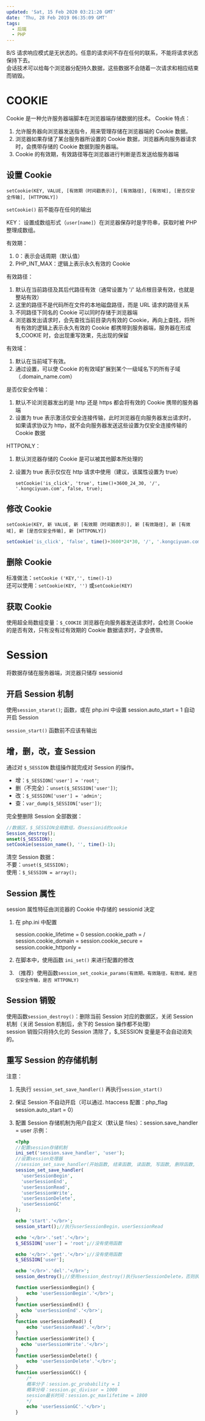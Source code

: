 ```yaml
---
updated: 'Sat, 15 Feb 2020 03:21:20 GMT'
date: 'Thu, 28 Feb 2019 06:35:09 GMT'
tags:
  - 后端
  - PHP
---
```


B/S 请求响应模式是无状态的。任意的请求间不存在任何的联系，不能将请求状态保持下去。\
会话技术可以给每个浏览器分配持久数据，这些数据不会随着一次请求和相应结束而销毁。

# COOKIE

Cookie 是一种允许服务器端脚本在浏览器端存储数据的技术。
Cookie 特点：

1.  允许服务器向浏览器发送指令，用来管理存储在浏览器端的 Cookie 数据。
2.  浏览器如果存储了某台服务器所设置的 Cookie 数据，浏览器再向服务器请求时，会携带存储的 Cookie 数据到服务器端。
3.  Cookie 的有效期，有效路径等在浏览器进行判断是否发送给服务器端

## 设置 Cookie

`setCookie(KEY, VALUE, [有效期（时间戳表示）], [有效路径], [有效域], [是否仅安全传输], [HTTPONLY])`

`setCookie()` 前不能存在任何的输出

KEY：
设置成数组形式（`user[name]`）在浏览器保存时是字符串，获取时被 PHP 整理成数组。

有效期：

1.  0：表示会话周期（默认值）
2.  PHP_INT_MAX：逻辑上表示永久有效的 Cookie

有效路径：

1.  默认在当前路径及其后代路径有效（通常设置为 '/' 站点根目录有效，也就是整站有效）
2.  这里的路径不是代码所在文件的本地磁盘路径，而是 URL 请求的路径关系
3.  不同路径下同名的 Cookie 可以同时存储于浏览器端
4.  浏览器发出请求时，会先查找当前目录内有效的 Cookie，再向上查找，将所有有效的逻辑上表示永久有效的 Cookie 都携带到服务器端，服务器在形成 $\_COOKIE 时，会出现重写效果，先出现的保留

有效域：

1.  默认在当前域下有效。
2.  通过设置，可以使 Cookie 的有效域扩展到某个一级域名下的所有子域（.domain_name.com）

是否仅安全传输：

1.  默认不论浏览器发出的是 http 还是 https 都会将有效的 Cookie 携带的服务器端
2.  设置为 true 表示激活仅安全连接传输，此时浏览器在向服务器发出请求时，如果请求协议为 http，就不会向服务器发送这些设置为仅安全连接传输的 Cookie 数据

HTTPONLY：

1.  默认浏览器存储的 Cookie 是可以被其他脚本所处理的
2.  设置为 true 表示仅仅在 http 请求中使用（建议，该属性设置为 true）

    `setCookie('is_click', 'true', time()+3600_24_30, '/', '.kongciyuan.com', false, true);`

## 修改 Cookie

`setCookie(KEY, 新 VALUE, 新 [有效期（时间戳表示）], 新 [有效路径], 新 [有效域], 新 [是否仅安全传输], 新 [HTTPONLY])`

```php
setCookie('is_click', 'false', time()+3600*24*30, '/', '.kongciyuan.com', false, true);
```

## 删除 Cookie

标准做法：`setCookie ('KEY,'', time()-1)`\
还可以使用：`setCookie(KEY, '')` 或`setCookie(KEY)`

## 获取 Cookie

使用超全局数组变量：`$_COOKIE`
浏览器在向服务器发送请求时，会检测 Cookie 的是否有效，只有没有过有效期的 Cookie 数据请求时，才会携带。

# Session

将数据存储在服务器端，浏览器只储存 sessionid

## 开启 Session 机制

使用`session_starat()`; 函数，或在 php.ini 中设置 session.auto_start = 1 自动开启 Session

`session_start()` 函数前不应该有输出

## 增，删，改，查 Session

通过对 `$_SESSION` 数组操作就完成对 Session 的操作。

-   增：`$_SESSION['user'] = 'root'`;
-   删（不完全）：`unset($_SESSION['user'])`;
-   改：`$_SESSION['user'] = 'admin'`;
-   查：`var_dump($_SESSION['user'])`;

完全整删除 Session 全部数据：

```php
//数据区，$_SESSION全局数组，存sessionid的cookie
Session_destroy();
unset($_SESSION);
setCookie(session_name(), '', time()-1);
```

清空 Session 数据：\
不要：`unset($_SESSION);`\
使用：`$_SESSION = array();`

## Session 属性

session 属性特征由浏览器的 Cookie 中存储的 sessionid 决定

1.  在 php.ini 中配置

    session.cookie_lifetime = 0
    session.cookie_path = /
    session.cookie_domain =
    session.cookie_secure =
    session.cookie_httponly =

2.  在脚本中，使用函数 `ini_set()` 来进行配置的修改

3.  （推荐）使用函数`session_set_cookie_params(有效期，有效路径，有效域，是否仅安全传输，是否 HTTPONLY)`

## Session 销毁

使用函数`session_destroy()`：删除当前 Session 对应的数据区，关闭 Session 机制（关闭 Session 机制后，余下的 Session 操作都不处理）\
session 销毁只将持久化的 Session 清除了，$\_SESSION 变量是不会自动消失的。

## 重写 Session 的存储机制

注意：

1.  先执行 `session_set_save_handler()` 再执行`session_start()`
2.  保证 Session 不自动开启（可以通过. htaccess 配置：php_flag session.auto_start = 0）
3.  配置 Session 存储机制为用户自定义（默认是 files）：session.save_handler = user
    示例：

    ```php
    <?php
    //配置session存储机制
    ini_set('session.save_handler', 'user');
    //设置session处理器
    //session_set_save_handler(开始函数, 结束函数, 读函数, 写函数, 删除函数, 垃圾回收函数)
    session_set_save_handler(
      'userSessionBegin',
      'userSessionEnd',
      'userSessionRead',
      'userSessionWrite',
      'userSessionDelete',
      'userSessionGC'
    );

    echo 'start'.'</br>';
    session_start();//执行userSessionBegin，userSessionRead

    echo '</br>'.'set'.'</br>';
    $_SESSION['user'] = 'root';//没有使用函数

    echo '</br>'.'get'.'</br>';//没有使用函数
    $_SESSION['user'];

    echo '</br>'.'del'.'</br>';
    session_destroy();//使用session_destroy()执行userSessionDelete，否则执行userSessionWrite

    function userSessionBegin() {
        echo 'userSessionBegin'.'</br>';
    }
    function userSessionEnd() {
      echo 'userSessionEnd'.'</br>';
    }
    function userSessionRead() {
        echo 'userSessionRead'.'</br>';
    }
    function userSessionWrite() {
      echo 'userSessionWrite'.'</br>';
    }
    function userSessionDelete() {
        echo 'userSessionDelete'.'</br>';
    }
    function userSessionGC() {
        /*
        概率分子：session.gc_probability = 1
        概率分母：session.gc_divisor = 1000
        session最长时间：session.gc_maxlifetime = 1800
        */
        echo 'userSessionGC'.'</br>';
    }
    ```

